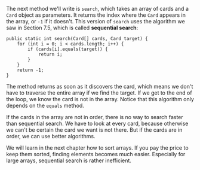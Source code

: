 The next method we'll write is `search`, which takes an array of cards and a `Card` object as parameters.
It returns the index where the `Card` appears in the array, or `-1` if it doesn't.
This version of `search` uses the algorithm we saw in Section 7.5, which is called **sequential search**:


```code
public static int search(Card[] cards, Card target) {
    for (int i = 0; i < cards.length; i++) {
        if (cards[i].equals(target)) {
            return i;
        }
    }
    return -1;
}
```


The method returns as soon as it discovers the card, which means we don't have to traverse the entire array if we find the target.
If we get to the end of the loop, we know the card is not in the array.
Notice that this algorithm only depends on the `equals` method.


If the cards in the array are not in order, there is no way to search faster than sequential search.
We have to look at every card, because otherwise we can't be certain the card we want is not there.
But if the cards are in order, we can use better algorithms.

We will learn in the next chapter how to sort arrays.
If you pay the price to keep them sorted, finding elements becomes much easier.
Especially for large arrays, sequential search is rather inefficient.